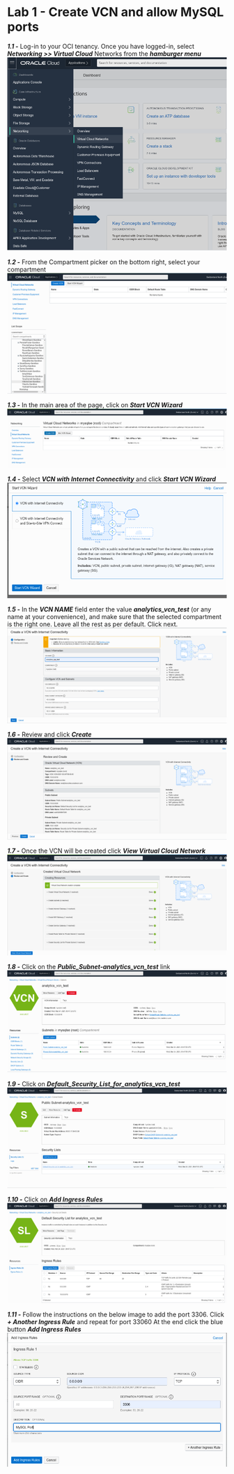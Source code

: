 # Lab 1 - Create VCN and allow MySQL ports

_**1.1 -**_ Log-in to your OCI tenancy. Once you have logged-in, select _**Networking >> Virtual Cloud**_ Networks from the _**hamburger menu**_
![](./images/HW1_vcn.png)

_**1.2 -**_ From the Compartment picker on the bottom right, select your compartment
![](./images/HW1b_vcn.png)

_**1.3 -**_ In the main area of the page, click on _**Start VCN Wizard**_
![](./images/HW2_vcn.png)

_**1.4 -**_ Select _**VCN with Internet Connectivity**_ and click _**Start VCN Wizard**_
![](./images/HW3_vcn.png)

_**1.5 -**_ In the _**VCN NAME**_ field enter the value _**analytics_vcn_test**_ (or any name at your convenience), and make sure that the selected compartment is the right one. Leave all the rest as per default. Click next.
![](./images/HW4_vcn.png)

_**1.6 -**_ Review and click _**Create**_
![](./images/HW5_vcn.png)

_**1.7 -**_ Once the VCN will be created click _**View Virtual Cloud Network**_
![](./images/HW6_vcn.png)

_**1.8 -**_ Click on the _**Public_Subnet-analytics_vcn_test**_ link
![](./images/HW7_vcn.png)

_**1.9 -**_ Click on _**Default_Security_List_for_analytics_vcn_test**_
![](./images/HW8_vcn.png)

_**1.10 -**_ Click on _**Add Ingress Rules**_
![](./images/HW9_vcn.png)

_**1.11 -**_ Follow the instructions on the below image to add the port 3306.
Click _**+ Another Ingress Rule**_ and repeat for port 33060
At the end click the blue button _**Add Ingress Rules**_
![](./images/HW10_vcn.png)

